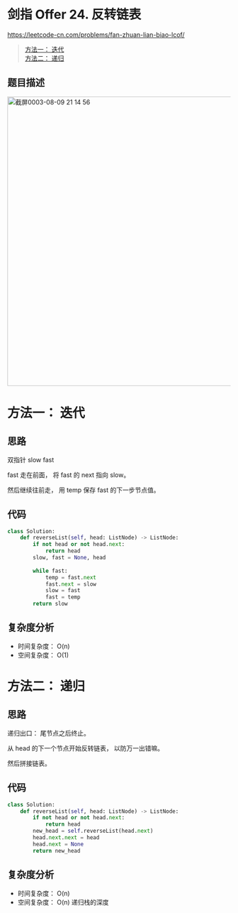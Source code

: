 剑指 Offer 24. 反转链表
====
https://leetcode-cn.com/problems/fan-zhuan-lian-biao-lcof/

> [方法一： 迭代](https://github.com/PearlCoastal/Leetcode_GitOn/new/master/%E5%89%91%E6%8C%87offer#%E6%96%B9%E6%B3%95%E4%B8%80-%E8%BF%AD%E4%BB%A3)<br>
> [方法二： 递归](https://github.com/PearlCoastal/Leetcode_Solutions_python3/blob/master/%E5%89%91%E6%8C%87offer/%E5%89%91%E6%8C%87%20Offer%2024.md#%E6%96%B9%E6%B3%95%E4%BA%8C-%E9%80%92%E5%BD%92)<br>

## 题目描述

<img width="652" alt="截屏0003-08-09 21 14 56" src="https://user-images.githubusercontent.com/10908630/128704569-5b4acfae-3726-402b-8188-9a702ef2d30c.png">


方法一： 迭代
====

## 思路

双指针 slow fast

fast 走在前面， 将 fast 的 next 指向 slow。

然后继续往前走， 用 temp 保存 fast 的下一步节点值。

## 代码
```python
class Solution:
    def reverseList(self, head: ListNode) -> ListNode:
        if not head or not head.next:
            return head
        slow, fast = None, head
        
        while fast:
            temp = fast.next
            fast.next = slow
            slow = fast 
            fast = temp
        return slow
```

## 复杂度分析
- 时间复杂度： O(n)
- 空间复杂度： O(1)



方法二： 递归
====

## 思路

递归出口： 尾节点之后终止。

从 head 的下一个节点开始反转链表， 以防万一出错嘛。

然后拼接链表。


## 代码
```python
class Solution:
    def reverseList(self, head: ListNode) -> ListNode:
        if not head or not head.next:
            return head
        new_head = self.reverseList(head.next)
        head.next.next = head
        head.next = None
        return new_head
```

## 复杂度分析
- 时间复杂度： O(n)
- 空间复杂度： O(n) 递归栈的深度
